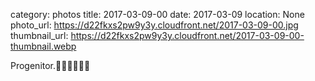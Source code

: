 category: photos 
title: 2017-03-09-00
date: 2017-03-09
location: None
photo_url: https://d22fkxs2pw9y3y.cloudfront.net/2017-03-09-00.jpg
thumbnail_url: https://d22fkxs2pw9y3y.cloudfront.net/2017-03-09-00-thumbnail.webp

Progenitor.✌🏻🤞🏻🤞🏻              
